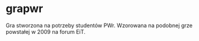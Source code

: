 grapwr
======

Gra stworzona na potrzeby studentów PWr. Wzorowana na podobnej grze powstałej w 2009 na forum EiT.
